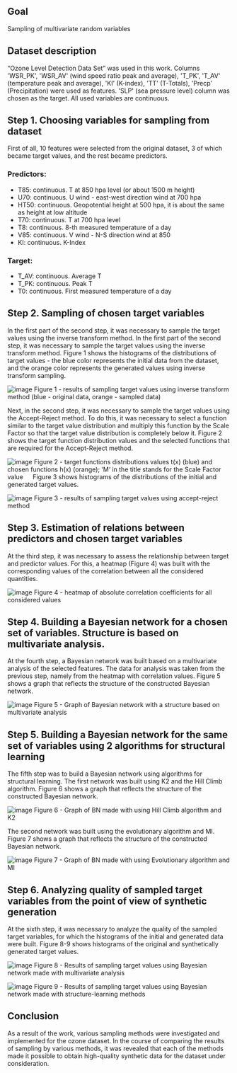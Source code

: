 ## Goal
Sampling of multivariate random variables

## Dataset description
“Ozone Level Detection Data Set” was used in this work.
Columns 'WSR_PK', 'WSR_AV' (wind speed ratio peak and average), 'T_PK', 'T_AV' (temperature peak and average), 'KI' (K-index), 'TT' (T-Totals), 'Precp' (Precipitation) were used as features. 'SLP' (sea pressure level) column was chosen as the target. All used variables are continuous.

## Step 1. Choosing variables for sampling from dataset
First of all, 10 features were selected from the original dataset, 3 of which became target values, and the rest became predictors.
### Predictors:
- T85: continuous. T at 850 hpa level (or about 1500 m height)
- U70: continuous. U wind - east-west direction wind at 700 hpa
- HT50: continuous. Geopotential height at 500 hpa, it is about the same as height at low altitude
- T70: continuous. T at 700 hpa level
- T8: continuous. 8-th measured temperature of a day
- V85: continuous. V wind - N-S direction wind at 850
- KI: continuous. K-Index
### Target:
- T_AV: continuous. Average T
- T_PK: continuous. Peak T
- T0: continuous. First measured temperature of a day

## Step 2. Sampling of chosen target variables
In the first part of the second step, it was necessary to sample the target values using the inverse transform method. In the first part of the second step, it was necessary to sample the target values using the inverse transform method. Figure 1 shows the histograms of the distributions of target values - the blue color represents the initial data from the dataset, and the orange color represents the generated values using inverse transform sampling.

![image](https://user-images.githubusercontent.com/33491221/181291035-87581c5d-5187-4031-96fd-3550c924616a.png)
Figure 1 - results of sampling target values using inverse transform method (blue - original data, orange - sampled data)

Next, in the second step, it was necessary to sample the target values using the Accept-Reject method. To do this, it was necessary to select a function similar to the target value distribution and multiply this function by the Scale Factor so that the target value distribution is completely below it. Figure 2 shows the target function distribution values and the selected functions that are required for the Accept-Reject method.

![image](https://user-images.githubusercontent.com/33491221/181291147-33df03d8-a301-4ae7-8e2e-9df7c5205fab.png)
Figure 2 - target functions distributions values t(x) (blue) and chosen functions h(x) (orange); ‘M‘ in the title stands for the Scale Factor value
 
Figure 3 shows histograms of the distributions of the initial and generated target values.

![image](https://user-images.githubusercontent.com/33491221/181291251-b2e33294-a669-433f-9409-267ed515fe9a.png)
Figure 3 - results of sampling target values using accept-reject method
 
## Step 3. Estimation of relations between predictors and chosen target variables
At the third step, it was necessary to assess the relationship between target and predictor values. For this, a heatmap (Figure 4) was built with the corresponding values of the correlation between all the considered quantities.

![image](https://user-images.githubusercontent.com/33491221/181291470-bb178f1f-081e-4c66-b493-7614a6ba2614.png)
Figure 4 - heatmap of absolute correlation coefficients for all considered values
 
## Step 4. Building a Bayesian network for a chosen set of variables. Structure is based on multivariate analysis.

At the fourth step, a Bayesian network was built based on a multivariate analysis of the selected features. The data for analysis was taken from the previous step, namely from the heatmap with correlation values. Figure 5 shows a graph that reflects the structure of the constructed Bayesian network.

![image](https://user-images.githubusercontent.com/33491221/181291588-2d352e6e-bfce-42d2-842a-fcd355d65cfb.png)
Figure 5 - Graph of Bayesian network with a structure based on multivariate analysis

## Step 5. Building a Bayesian network for the same set of variables using 2 algorithms for structural learning
The fifth step was to build a Bayesian network using algorithms for structural learning. The first network was built using K2 and the Hill Climb algorithm. Figure 6 shows a graph that reflects the structure of the constructed Bayesian  network.

![image](https://user-images.githubusercontent.com/33491221/181291725-b02c7ea5-bb64-48f1-a959-305f2777137f.png)
Figure 6 - Graph of BN made with using Hill Climb algorithm and K2

The second network was built using the evolutionary algorithm and MI. Figure 7 shows a graph that reflects the structure of the constructed Bayesian network.

![image](https://user-images.githubusercontent.com/33491221/181291783-56a1c0ad-77af-4452-83ba-d81e5a4a7846.png)
Figure 7 - Graph of BN made with using Evolutionary algorithm and MI

## Step 6. Analyzing quality of sampled target variables from the point of view of synthetic generation

At the sixth step, it was necessary to analyze the quality of the sampled target variables, for which the histograms of the initial and generated data were built. Figure 8-9 shows histograms of the original and synthetically generated target values. 

![image](https://user-images.githubusercontent.com/33491221/181291926-e3dcba21-3238-4aac-b6e8-395cc736e7f2.png)
Figure 8 - Results of sampling target values using Bayesian network made with multivariate analysis

![image](https://user-images.githubusercontent.com/33491221/181291946-d71d908b-5710-4d66-902a-7f617dbe4376.png) 
Figure 9 - Results of sampling target values using Bayesian network made with structure-learning methods

## Conclusion
As a result of the work, various sampling methods were investigated and implemented for the ozone dataset. In the course of comparing the results of sampling by various methods, it was revealed that each of the methods made it possible to obtain high-quality synthetic data for the dataset under consideration.

